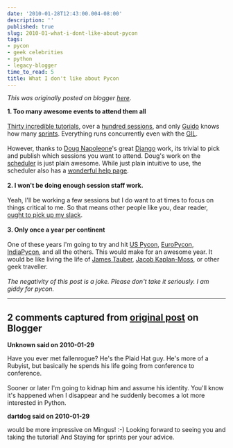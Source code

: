 ```yaml
---
date: '2010-01-28T12:43:00.004-08:00'
description: ''
published: true
slug: 2010-01-what-i-dont-like-about-pycon
tags:
- pycon
- geek celebrities
- python
- legacy-blogger
time_to_read: 5
title: What I don't like about Pycon
---
```


*This was originally posted on blogger [here](https://pydanny.blogspot.com/2010/01/what-i-dont-like-about-pycon.html)*.

<div><b>1. Too many awesome events to attend them all</b></div><div><br /></div><div><a href="http://us.pycon.org/2010/tutorials/">Thirty incredible tutorials</a>, over a <a href="http://us.pycon.org/2010/conference/talks/">hundred sessions</a>, and only <a href="http://en.wikipedia.org/wiki/Guido_van_Rossum">Guido</a> knows how many <a href="http://us.pycon.org/2010/sprints/">sprints</a>. Everything runs concurrently even with the <a href="http://en.wikipedia.org/wiki/Global_Interpreter_Lock">GIL</a>.</div><div><br /></div><div>However, thanks to <a href="http://dougma.com/">Doug Napoleone</a>'s great <a href="http://djangoproject.com/">Django</a> work, its trivial to pick and publish which sessions you want to attend. Doug's work on the <a href="http://us.pycon.org/2010/conference/schedule/">scheduler</a> is just plain awesome. While just plain intuitive to use, the scheduler also has a <a href="http://us.pycon.org/2010/conference/schedule/help">wonderful help page</a>.</div><div><br /></div><div><b>2. I won't be doing enough session staff work.</b></div><div><br /></div><div>Yeah, I'll be working a few sessions but I do want to at times to focus on things critical to me. So that means other people like you, dear reader, <a href="http://us.pycon.org/2010/helping/session_staff/">ought to pick up my slack</a>.</div><div><br /></div><div><b>3. Only once a year per continent</b></div><div><br /></div><div>One of these years I'm going to try and hit <a href="http://www.blogger.com/us.pycon.org/">US Pycon</a>, <a href="http://www.europython.eu/">EuroPycon</a>, <a href="http://in.pycon.org/2009/">IndiaPycon</a>, and all the others. This would make for an awesome year. It would be like living the life of <a href="http://jtauber.com/">James Tauber</a>, <a href="http://jacobian.org/">Jacob Kaplan-Moss</a>, or other geek traveller.</div><div><br /></div><div><i>The negativity of this post is a joke. Please don't take it seriously. I am giddy for pycon.</i></div>

---

## 2 comments captured from [original post](https://pydanny.blogspot.com/2010/01/what-i-dont-like-about-pycon.html) on Blogger

**Unknown said on 2010-01-29**

Have you ever met fallenrogue?  He's the Plaid Hat guy.  He's more of a Rubyist, but basically he spends his life going from conference to conference.<br /><br />Sooner or later I'm going to kidnap him and assume his identity.  You'll know it's happened when I disappear and he suddenly becomes a lot more interested in Python.

**dartdog said on 2010-01-29**

would be more impressive on Mingus! :-) Looking forward to seeing you and taking the tutorial! And Staying for sprints per your advice.

